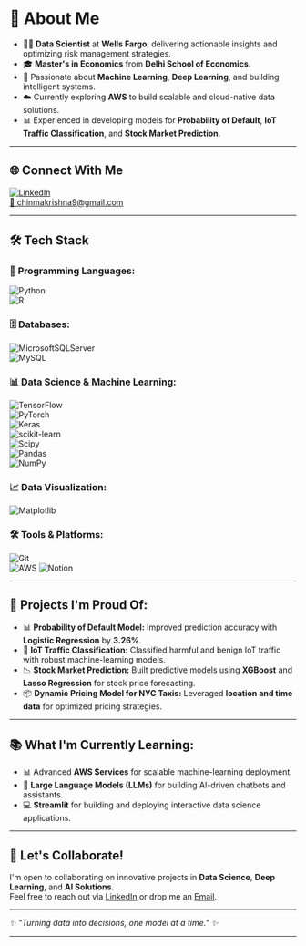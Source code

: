 
# 💼 **About Me**  
- 👨‍💻 **Data Scientist** at **Wells Fargo**, delivering actionable insights and optimizing risk management strategies.  
- 🎓 **Master's in Economics** from **Delhi School of Economics**.  
- 🤖 Passionate about **Machine Learning**, **Deep Learning**, and building intelligent systems.  
- ☁️ Currently exploring **AWS** to build scalable and cloud-native data solutions.  
- 📊 Experienced in developing models for **Probability of Default**, **IoT Traffic Classification**, and **Stock Market Prediction**.  

---

## 🌐 **Connect With Me**  
[![LinkedIn](https://img.shields.io/badge/LinkedIn-%230077B5.svg?logo=linkedin&logoColor=white)](https://www.linkedin.com/in/chinmaykrishna1)  
[📧 chinmakrishna9@gmail.com](mailto:chinmakrishna9@gmail.com)  

---

## 🛠️ **Tech Stack**  

### 🐍 **Programming Languages:**  
![Python](https://img.shields.io/badge/python-3670A0?style=for-the-badge&logo=python&logoColor=ffdd54)  
![R](https://img.shields.io/badge/r-%23276DC3.svg?style=for-the-badge&logo=r&logoColor=white)  

### 🗄️ **Databases:**  
![MicrosoftSQLServer](https://img.shields.io/badge/Microsoft%20SQL%20Server-CC2927?style=for-the-badge&logo=microsoft%20sql%20server&logoColor=white)  
![MySQL](https://img.shields.io/badge/mysql-4479A1.svg?style=for-the-badge&logo=mysql&logoColor=white)  

### 📊 **Data Science & Machine Learning:**  
![TensorFlow](https://img.shields.io/badge/TensorFlow-%23FF6F00.svg?style=for-the-badge&logo=TensorFlow&logoColor=white)  
![PyTorch](https://img.shields.io/badge/PyTorch-%23EE4C2C.svg?style=for-the-badge&logo=PyTorch&logoColor=white)  
![Keras](https://img.shields.io/badge/Keras-%23D00000.svg?style=for-the-badge&logo=Keras&logoColor=white)  
![scikit-learn](https://img.shields.io/badge/scikit--learn-%23F7931E.svg?style=for-the-badge&logo=scikit-learn&logoColor=white)  
![Scipy](https://img.shields.io/badge/SciPy-%230C55A5.svg?style=for-the-badge&logo=scipy&logoColor=%white)  
![Pandas](https://img.shields.io/badge/pandas-%23150458.svg?style=for-the-badge&logo=pandas&logoColor=white)  
![NumPy](https://img.shields.io/badge/numpy-%23013243.svg?style=for-the-badge&logo=numpy&logoColor=white)  

### 📈 **Data Visualization:**  
![Matplotlib](https://img.shields.io/badge/Matplotlib-%23ffffff.svg?style=for-the-badge&logo=Matplotlib&logoColor=black)  

### 🛠️ **Tools & Platforms:**  
![Git](https://img.shields.io/badge/git-%23F05033.svg?style=for-the-badge&logo=git&logoColor=white)  
![AWS](https://img.shields.io/badge/AWS-%23FF9900.svg?style=for-the-badge&logo=amazon-aws&logoColor=white)
![Notion](https://img.shields.io/badge/Notion-%23000000.svg?style=for-the-badge&logo=notion&logoColor=white)

---

## 🚀 **Projects I'm Proud Of:**  
- 📊 **Probability of Default Model:** Improved prediction accuracy with **Logistic Regression** by **3.26%**.  
- 📡 **IoT Traffic Classification:** Classified harmful and benign IoT traffic with robust machine-learning models.  
- 📉 **Stock Market Prediction:** Built predictive models using **XGBoost** and **Lasso Regression** for stock price forecasting.  
- 📦 **Dynamic Pricing Model for NYC Taxis:** Leveraged **location and time data** for optimized pricing strategies.  

---

## 📚 **What I'm Currently Learning:**  
- 📊 Advanced **AWS Services** for scalable machine-learning deployment.  
- 🤖 **Large Language Models (LLMs)** for building AI-driven chatbots and assistants.  
- 💻 **Streamlit** for building and deploying interactive data science applications.  

---

## 📢 **Let's Collaborate!**  
I'm open to collaborating on innovative projects in **Data Science**, **Deep Learning**, and **AI Solutions**.  
Feel free to reach out via [LinkedIn](https://www.linkedin.com/in/chinmaykrishna1) or drop me an [Email](mailto:chinmakrishna9@gmail.com).  

---

*✨ *"Turning data into decisions, one model at a time."* ✨*  

---
